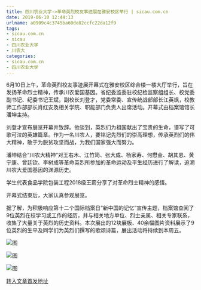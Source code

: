 ```yaml
---
title: 四川农业大学->革命英烈校友事迹展在雅安校区举行 | sicau.com.cn
date: 2019-06-10 12:44:13
urlname: a0909c4c3745ba60de82ccfc22da12f9
tags: 
- sicau.com.cn
- sicau
- 四川农业大学
- 川农大
categories:
- sicau.com.cn
- 四川农业大学
---
```



6月10日上午，革命英烈校友事迹展开幕式在雅安校区综合楼一楼大厅举行，旨在发扬革命烈士精神，传承川农爱国基因。省纪委监委驻校纪检监察组组长、校党委副书记、纪委书记王斌，副校长刘登才，党委常委、宣传统战部部长江英飒，校教师工作部部长肖红安及相关学院、职能部门负责人出席活动。开幕式由档案馆馆长潘坤主持。

刘登才宣布展览开幕并致辞。他谈到，英烈们为祖国献出了宝贵的生命，谱写了可歌可泣的英雄篇章。作为一名川农人，要铭记先烈们的崇高理想，传承英烈们的伟大精神，敢于为脱贫攻坚而战，为我们国家强大而努力。

潘坤结合“川农大精神”对王右木、江竹筠、张大成、杨家寿、何懋金、胡其恩、黄宁康、曾廷钦、李树成等革命英烈所参加的革命运动及平生经历进行了解读，追溯川农大爱国基因的渊源历史。

学生代表食品学院包装工程2018级王薪分享了对革命烈士精神的感悟。

开幕式结束后，大家认真参观展览。

据了解，为积极响应第十二个国际档案日“新中国的记忆”宣传主题，档案馆查阅了9位英烈在校学习或工作的经历，并与相关地方单位、烈士亲属、相关专家联系，收集了大量关于英烈的历史资料。本次展出的12块展板、40余幅图片资料展示了9位英烈的生平及同学们为英烈们撰写的歌颂诗篇，展出活动将持续到本周五。



![图](https://news.sicau.edu.cn/__local/7/26/3A/7BC7E1330943CE1CB6572152843_F8C628C2_3F45C.jpg)

![图](https://news.sicau.edu.cn/__local/D/9E/8B/4D6A3841A3A9AC88811AAFC7576_AF360418_5A8AA.jpg)

![图](https://news.sicau.edu.cn/__local/8/3C/BB/2E0112A0E1A77D26B27F762747C_3F39DA3F_5F966.jpg)

[转入文章首发地址](https://news.sicau.edu.cn/info/1078/51996.htm)